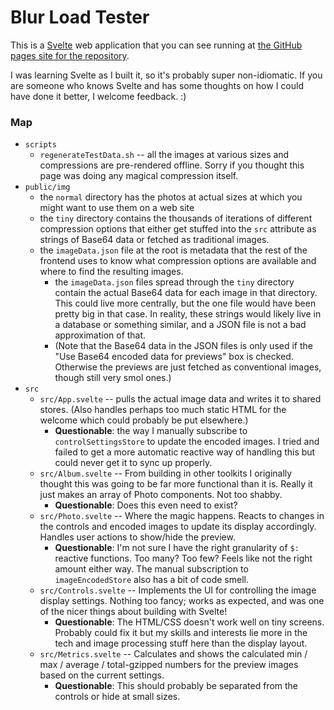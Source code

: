 # Blur Load Tester

This is a [Svelte](https://svelte.dev) web application that you can see running
at [the GitHub pages site for the repository](https://sjml.github.io/blur-load-test/).

I was learning Svelte as I built it, so it's probably super non-idiomatic. If you are
someone who knows Svelte and has some thoughts on how I could have done it better, 
I welcome feedback. :) 

### Map
* `scripts`
    * `regenerateTestData.sh` -- all the images at various sizes and compressions are
       pre-rendered offline. Sorry if you thought this page was doing any magical 
       compression itself. 
* `public/img`
    * the `normal` directory has the photos at actual sizes at which you might want to 
    use them on a web site
    * the `tiny` directory contains the thousands of iterations of different compression
    options that either get stuffed into the `src` attribute as strings of Base64 data
    or fetched as traditional images.
    * the `imageData.json` file at the root is metadata that the rest of the frontend 
    uses to know what compression options are available and where to find the resulting images.
        * the `imageData.json` files spread through the `tiny` directory contain the 
        actual Base64 data for each image in that directory. This could live more
        centrally, but the one file would have been pretty big in that case. In reality,
        these strings would likely live in a database or something similar, and a JSON
        file is not a bad approximation of that.
        * (Note that the Base64 data in the JSON files is only used if the "Use Base64 encoded data for previews" box is checked. Otherwise the previews are just fetched as conventional images, though still very smol ones.)
* `src`
    * `src/App.svelte` -- pulls the actual image data and writes it to shared stores. 
      (Also handles perhaps too much static HTML for the welcome which could probably be 
      put elsewhere.) 
        * **Questionable**: the way I manually subscribe to 
          `controlSettingsStore` to update the encoded images. I tried and failed to get a 
          more automatic reactive way of handling this but could never get it to sync up 
          properly. 
    * `src/Album.svelte` -- From building in other toolkits I originally thought this was
    going to be far more functional than it is. Really it just makes an array of Photo 
    components. Not too shabby. 
        * **Questionable**: Does this even need to exist? 
    * `src/Photo.svelte` -- Where the magic happens. Reacts to changes in the controls and
    encoded images to update its display accordingly. Handles user actions to show/hide
    the preview. 
        * **Questionable**: I'm not sure I have the right granularity of `$:` 
          reactive functions. Too many? Too few? Feels like not the right amount either way. 
          The manual subscription to `imageEncodedStore` also has a bit of code smell. 
    * `src/Controls.svelte` -- Implements the UI for controlling the image display 
    settings. Nothing too fancy; works as expected, and was one of the nicer things about 
    building with Svelte! 
        * **Questionable**: The HTML/CSS doesn't work well on tiny 
          screens. Probably could fix it but my skills and interests lie more in the tech and 
          image processing stuff here than the display layout.
    * `src/Metrics.svelte` -- Calculates and shows the calculated min / max / average /
    total-gzipped numbers for the preview images based on the current settings. 
        * **Questionable**: This should probably be separated from the controls or hide at 
          small sizes.
